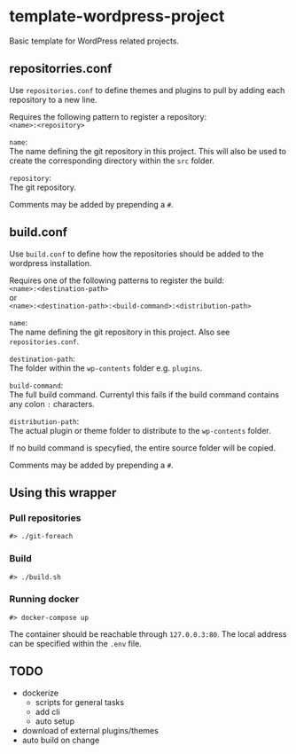 # template-wordpress-project
Basic template for WordPress related projects.

## repositorries.conf
Use `repositories.conf` to define themes and plugins to pull by adding each repository to a new line.

Requires the following pattern to register a repository:\
`<name>:<repository>`

`name`:\
The name defining the git repository in this project.
This will also be used to create the corresponding directory within the `src` folder.

`repository`:\
The git repository.

Comments may be added by prepending a `#`.

## build.conf
Use `build.conf` to define how the repositories should be added to the wordpress installation.

Requires one of the following patterns to register the build:\
`<name>:<destination-path>`\
or\
`<name>:<destination-path>:<build-command>:<distribution-path>`

`name`:\
The name defining the git repository in this project. Also see `repositories.conf`.

`destination-path`:\
The folder within the `wp-contents` folder e.g. `plugins`.

`build-command`:\
The full build command. Currentyl this fails if the build command contains any colon `:` characters.

`distribution-path`:\
The actual plugin or theme folder to distribute to the `wp-contents` folder.

If no build command is specyfied, the entire source folder will be copied.

Comments may be added by prepending a `#`.

## Using this wrapper
### Pull repositories
```
#> ./git-foreach
```
### Build
```
#> ./build.sh
```
### Running docker
```
#> docker-compose up
```
The container should be reachable through `127.0.0.3:80`. The local address can be specified within the `.env` file.

## TODO
- dockerize
  - scripts for general tasks
  - add cli
  - auto setup
- download of external plugins/themes
- auto build on change